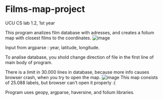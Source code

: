 # Films-map-project
UCU CS lab 1.2, 1st year

This program analizes film database with adresses, and creates a folium map with closest films to the coordinates.
![image](https://user-images.githubusercontent.com/93625455/153248780-4020455c-238c-4eca-8f1f-a7c0f095db54.png)

Input from argparse : year, latitude, longitude.

To analise database, you shold change direction of file in the first line of main body of program.

There is a limit in 30.000 lines in database, because more info causes browser crash, when you try to open the map.
![image](https://user-images.githubusercontent.com/93625455/153249476-667b4187-78a9-4fda-bec7-0758ec008b2b.png)
This map consists of 25.088 labels, but browser can't open it properly :( 

Program uses geopy, argparse, haversine, and folium libraries.
